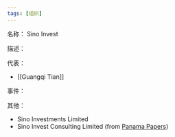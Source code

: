 ```yaml
---
tags: [组织]
---
```


名称：
Sino Invest

描述：

代表：
- [[Guangqi Tian]]

事件：

其他：
- Sino Investments Limited
- Sino Invest Consulting Limited (from [Panama Papers](https://offshoreleaks.icij.org/nodes/12201537))
